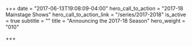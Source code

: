 +++
date = "2017-06-13T19:08:09-04:00"
hero_call_to_action = "2017-18 Mainstage Shows"
hero_call_to_action_link = "/series/2017-2018"
is_active = true
subtitle = ""
title = "Announcing the 2017-18 Season"
hero_weight = "010"

+++
